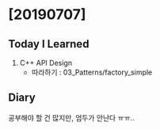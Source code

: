 # [20190707] 

## Today I Learned
1. C++ API Design
   * 따라하기 : 03_Patterns/factory_simple

## Diary
공부해야 할 건 많지만, 엄두가 안난다 ㅠㅠ.. <br>